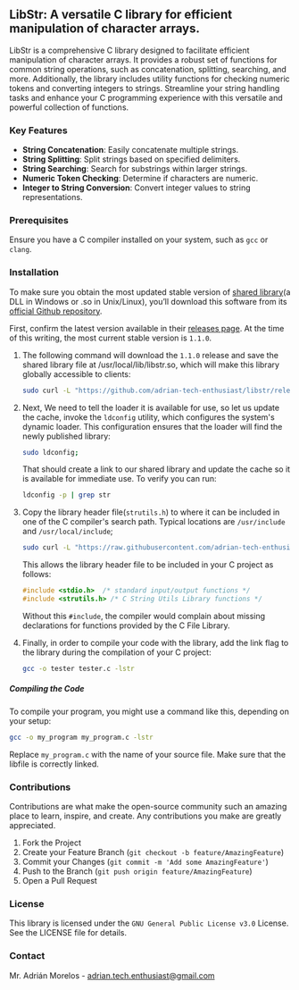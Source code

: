 ## LibStr: A versatile C library for efficient manipulation of character arrays.

LibStr is a comprehensive C library designed to facilitate efficient manipulation of character arrays. It provides a robust set of functions for common string operations, such as concatenation, splitting, searching, and more. Additionally, the library includes utility functions for checking numeric tokens and converting integers to strings. Streamline your string handling tasks and enhance your C programming experience with this versatile and powerful collection of functions.

### Key Features

- **String Concatenation**: Easily concatenate multiple strings.
- **String Splitting**: Split strings based on specified delimiters.
- **String Searching**: Search for substrings within larger strings.
- **Numeric Token Checking**: Determine if characters are numeric.
- **Integer to String Conversion**: Convert integer values to string representations.

### Prerequisites

Ensure you have a C compiler installed on your system, such as `gcc` or `clang`.

### Installation

To make sure you obtain the most updated stable version
of [shared library](https://en.wikipedia.org/wiki/Library_(computing)#Shared_libraries)(a DLL in Windows or .so in
Unix/Linux), you’ll download this software from
its [official Github repository](https://github.com/adrian-tech-enthusiast/libstr).

First, confirm the latest version available in
their [releases page](https://github.com/adrian-tech-enthusiast/libstr/releases). At the time of this writing,
the most current stable version is `1.1.0`.

1. The following command will download the `1.1.0` release and save the shared library file at
   /usr/local/lib/libstr.so, which will make this library globally accessible to clients:

    ```bash
    sudo curl -L "https://github.com/adrian-tech-enthusiast/libstr/releases/download/v1.1.0/libstr.so" -o /usr/local/lib/libstr.so
    ```

2. Next, We need to tell the loader it is available for use, so let us update the cache, invoke the `ldconfig` utility,
   which configures the system's dynamic loader. This configuration ensures that the loader will find the newly
   published library:

    ```bash
    sudo ldconfig;
    ```

   That should create a link to our shared library and update the cache so it is available for immediate use. To verify
   you can run:

    ```bash
    ldconfig -p | grep str
    ```

3. Copy the library header file(`strutils.h`) to where it can be included in one of the C compiler's search path.
   Typical locations are `/usr/include` and `/usr/local/include`;

    ```bash
    sudo curl -L "https://raw.githubusercontent.com/adrian-tech-enthusiast/libstr/v1.1.0/include/strutils.h" -o /usr/local/include/strutils.h;
    ```

   This allows the library header file to be included in your C project as follows:

    ```c
    #include <stdio.h>  /* standard input/output functions */
    #include <strutils.h> /* C String Utils Library functions */
    ```
   Without this `#include`, the compiler would complain about missing declarations for functions provided by the C
   File Library.

4. Finally, in order to compile your code with the library, add the link flag to the library during the compilation of
   your C project:

    ```bash
    gcc -o tester tester.c -lstr
    ```

##### Compiling the Code

To compile your program, you might use a command like this, depending on your setup:

```bash
gcc -o my_program my_program.c -lstr
```

Replace `my_program.c` with the name of your source file. Make sure that the libfile is correctly linked.

### Contributions

Contributions are what make the open-source community such an amazing place to learn, inspire, and create. Any
contributions you make are greatly appreciated.

1. Fork the Project
2. Create your Feature Branch (`git checkout -b feature/AmazingFeature`)
3. Commit your Changes (`git commit -m 'Add some AmazingFeature'`)
4. Push to the Branch (`git push origin feature/AmazingFeature`)
5. Open a Pull Request

### License

This library is licensed under the `GNU General Public License v3.0` License. See the LICENSE file for details.

### Contact

Mr. Adrián Morelos - adrian.tech.enthusiast@gmail.com

